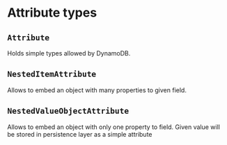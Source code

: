 # Attribute types

## `Attribute`

Holds simple types allowed by DynamoDB.

## `NestedItemAttribute`

Allows to embed an object with many properties to given field.

## `NestedValueObjectAttribute`

Allows to embed an object with only one property to field. Given value will be stored in persistence layer as a simple attribute



